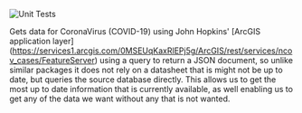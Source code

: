 ![Unit Tests](https://github.com/binarynightowl/covid19_python/workflows/Unit%20Tests/badge.svg)

Gets data for CoronaVirus (COVID-19) using John Hopkins' [ArcGIS application layer]                 (https://services1.arcgis.com/0MSEUqKaxRlEPj5g/ArcGIS/rest/services/ncov_cases/FeatureServer) 
using a query to return a JSON document, so unlike similar packages it does not rely on a datasheet that is might not be up to date, but queries the source database directly. This allows us to get the most up to date information that is currently available, as well enabling us to get any of the data we want without any that is not wanted.
